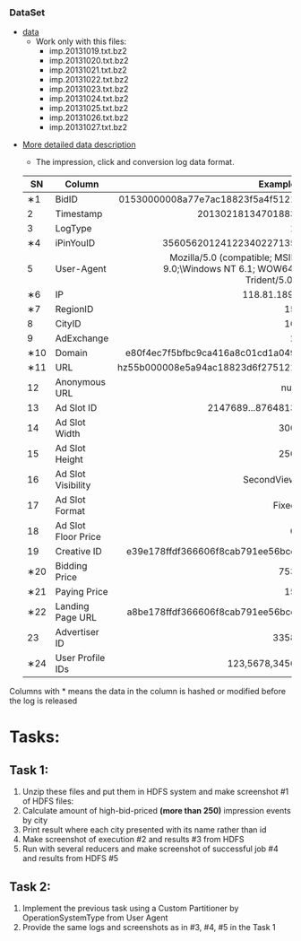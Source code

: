 ### DataSet
* [data](http://goo.gl/lwgoxw) 
    * Work only with this files:
        - imp.20131019.txt.bz2
        - imp.20131020.txt.bz2
        - imp.20131021.txt.bz2
        - imp.20131022.txt.bz2
        - imp.20131023.txt.bz2
        - imp.20131024.txt.bz2
        - imp.20131025.txt.bz2
        - imp.20131026.txt.bz2
        - imp.20131027.txt.bz2

- [More detailed data description](http://contest.ipinyou.com/ipinyou-dataset.pdf)
    - The impression, click and conversion log data format.

    SN      |Column     |Example
    --------|-----------|--------:
    ∗1      |BidID          | 01530000008a77e7ac18823f5a4f5121   
    2       |Timestamp      | 20130218134701883
    3       |LogType        | 1
    ∗4      |iPinYouID      | 35605620124122340227135
    5       |User-Agent     | Mozilla/5.0 (compatible; MSIE 9.0;\Windows NT 6.1; WOW64; Trident/5.0)
    ∗6      |IP             | 118.81.189.
    ∗7      |RegionID       | 15
    8       |CityID         | 16
    9       |AdExchange     | 2
    ∗10     |Domain         | e80f4ec7f5bfbc9ca416a8c01cd1a049
    ∗11     |URL            | hz55b000008e5a94ac18823d6f275121
    12      |Anonymous URL  | null
    13      |Ad Slot ID     | 2147689...8764813
    14      |Ad Slot Width  | 300
    15      |Ad Slot Height | 250
    16      |Ad Slot Visibility| SecondView
    17      |Ad Slot Format |Fixed
    18      |Ad Slot Floor Price    |   0
    19      |Creative ID    | e39e178ffdf366606f8cab791ee56bcd
    ∗20     |Bidding Price  | 753
    ∗21     |Paying Price   | 15
    ∗22     |Landing Page URL   |   a8be178ffdf366606f8cab791ee56bcd
    23      |   Advertiser ID   |3358
    ∗24     |User Profile IDs   | 123,5678,3456

Columns with * means the data in the column is hashed or modified before the log is released
# Tasks:

## Task 1:
1.	Unzip these files and put them in HDFS system and make screenshot #1 of HDFS files:
2.	Calculate amount of high-bid-priced  **(more than 250)** impression events by city
3.	Print result where each city presented with its name rather than id
4.	Make screenshot of execution #2 and results #3 from HDFS
5.	Run with several reducers and make screenshot of successful job #4 and results from HDFS #5

##  Task 2:
1.	Implement the previous task using a Custom Partitioner by OperationSystemType from User Agent
2.	Provide the same logs and screenshots as in #3, #4, #5 in the Task 1